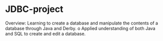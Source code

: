 # JDBC-project
Overview: Learning to create a database and manipulate the contents of a 
database through Java and Derby. 
o Applied understanding of both Java and SQL to create and edit a 
database.
